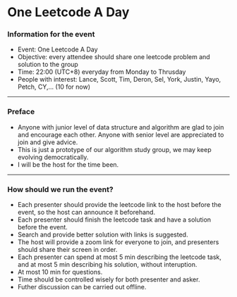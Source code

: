 # One Leetcode A Day

### Information for the event
* Event: One Leetcode A Day
* Objective: every attendee should share one leetcode problem and solution to the group
* Time: 22:00 (UTC+8) everyday from Monday to Thrusday 
* People with interest: Lance, Scott, Tim, Deron, Sel, York, Justin, Yayo, Petch, CY,... (10 for now)
 
---
### Preface
* Anyone with junior level of data structure and algorithm are glad to join and encourage each other. Anyone with senior level are appreciated to join and give advice.
* This is just a prototype of our algorithm study group, we may keep evolving democratically. 
* I will be the host for the time been.
---
### How should we run the event?
* Each presenter should provide the leetcode link to the host before the event, so the host can announce it beforehand.
* Each presenter should finish the leetcode task and have a solution before the event.
* Search and provide better solution with links is suggested.
* The host will provide a zoom link for everyone to join, and presenters should share their screen in order.
* Each presenter can spend at most 5 min describing the leetcode task, and at most 5 min describing his solution, without interuption.
* At most 10 min for questions. 
* Time should be controlled wisely for both presenter and asker.
* Futher discussion can be carried out offline.



